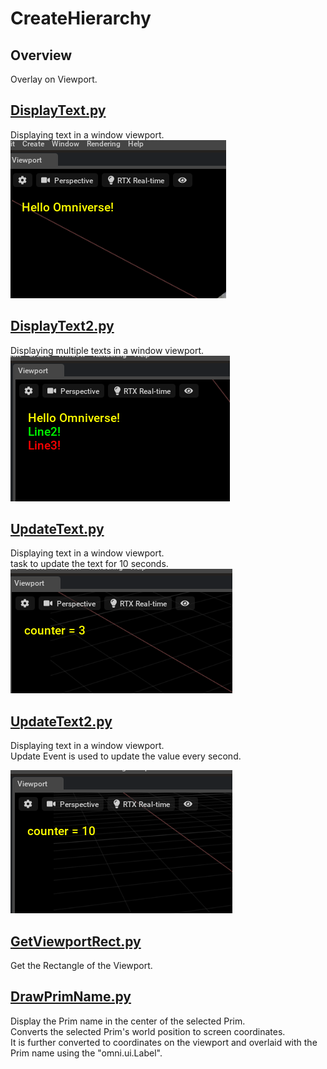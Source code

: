 # CreateHierarchy

## Overview

Overlay on Viewport.    

## [DisplayText.py](./DisplayText.py)    

Displaying text in a window viewport.    
![DisplayText.png](./images/DisplayText.png)    


## [DisplayText2.py](./DisplayText2.py)    

Displaying multiple texts in a window viewport.    
![DisplayText2.png](./images/DisplayText2.png)    

## [UpdateText.py](./UpdateText.py)    

Displaying text in a window viewport.    
task to update the text for 10 seconds.     
![UpdateText.png](./images/UpdateText.png)    

## [UpdateText2.py](./UpdateText2.py)    

Displaying text in a window viewport.    
Update Event is used to update the value every second.    

![UpdateText2.png](./images/UpdateText2.png)    

## [GetViewportRect.py](./GetViewportRect.py)    

Get the Rectangle of the Viewport.       

## [DrawPrimName.py](./DrawPrimName.py)    

Display the Prim name in the center of the selected Prim.      
Converts the selected Prim's world position to screen coordinates.     
It is further converted to coordinates on the viewport and overlaid with the Prim name using the "omni.ui.Label".     
